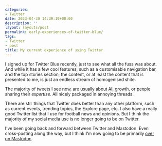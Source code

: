 ```yaml
---
categories:
- Twitter
date: 2023-04-30 14:39:19+00:00
description: ''
layout: layouts/post
permalink: early-experiences-of-twitter-blue/
tags:
- Twitter
- post
title: My current experience of using Twitter
---
```


I signed up for Twitter Blue recently, just to see what all the fuss was about. And while it has a few cool features, such as a customisable navigation bar, and the top stories section, the content, or at least the content that is presented to me, is just an endless stream of homogenised shite.

The majority of tweets I see now, are usually about AI, growth, or people sharing their _expertise_. All nicely packaged in annoying threads.

There are still things that Twitter does better than any other platform, such as current events, trending topics, the Explore page, etc. I also have a really good Twitter list that I use for football news and opinions. But I think the majority of my social media use is no longer going to be on Twitter.

I've been going back and forward between Twitter and Mastodon. Even cross-posting along the way, but I think I'm now going to be primarily [over on Mastodon](https://fosstodon.org/@chrishannah).